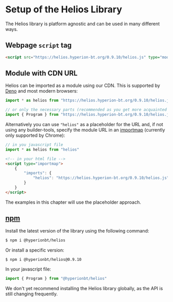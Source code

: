 # Setup of the Helios Library

The Helios library is platform agnostic and can be used in many different ways.

<script>
import("https://www.hyperion-bt.org/Helios/helios.js").then((module) => {document.getElementById("helios-latest-version").innerHTML = "Replace <pre>&lt;version&gt;</pre> in the following snippets with <pre>" + module.VERSION + "</pre>."});
</script>

<span id="helios-latest-version"></span>

## Webpage `script` tag

```html
<script src="https://helios.hyperion-bt.org/0.9.10/helios.js" type="module" crossorigin></script>
```

## Module with CDN URL

Helios can be imported as a module using our CDN. This is supported by [Deno](https://deno.land) and most modern browsers:

```js
import * as helios from "https://helios.hyperion-bt.org/0.9.10/helios.js"

// or only the necessary parts (recommended as you get more acquainted with the library)
import { Program } from "https://helios.hyperion-bt.org/0.9.10/helios.js"
```

Alternatively you can use `"helios"` as a placeholder for the URL and, if not using any builder-tools, specify the module URL in an [importmap](https://github.com/WICG/import-maps) (currently only supported by Chrome):

```js
// in you javascript file
import * as helios from "helios"
```

```html
<!-- in your html file -->
<script type="importmap">
    {
        "imports": {
            "helios": "https://helios.hyperion-bt.org/0.9.10/helios.js"
        }
    }
</script>
```

The examples in this chapter will use the placeholder approach.

## [npm](https://www.npmjs.com)

Install the latest version of the library using the following command:

```bash
$ npm i @hyperionbt/helios
```

Or install a specific version:

```bash
$ npm i @hyperionbt/helios@0.9.10
```

In your javascript file:
```js
import { Program } from "@hyperionbt/helios"
```

We don't yet recommend installing the Helios library globally, as the API is still changing frequently.